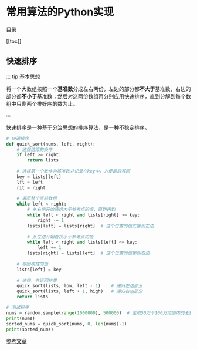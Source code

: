 # 常用算法的Python实现

目录

[[toc]]

## 快速排序

::: tip 基本思想

将一个大数组按照一个**基准数**分成左右两份，左边的部分都**不大于**基准数，右边的部分都**不小于**基准数；然后对这两份数组再分别应用快速排序，直到分解到每个数组中只剩两个排好序的数为止。

:::

快速排序是一种基于分治思想的排序算法，是一种不稳定排序。

```python
# 快速排序
def quick_sort(nums, left, right):
    # 递归结束的条件
    if left >= right:
        return lists
 
    # 选择第一个数作为基准数并记录在key中，方便最后写回
    key = lists[left]
    lft = left  
    rit = right
 
    # 遍历整个当前数组
    while left < right:
        # 从右侧开始筛选大于参考点的值，直到遇到
        while left < right and lists[right] >= key:
            right -= 1
        lists[left] = lists[right]  # 这个位置的值先挪到左边
 
        # 从左边开始查找小于参考点的值
        while left < right and lists[left] <= key:
            left += 1
        lists[right] = lists[left]  # 这个位置的值挪到右边
 
    # 写回改成的值
    lists[left] = key
 
    # 递归，并返回结果
    quick_sort(lists, low, left - 1)    # 递归左边部分
    quick_sort(lists, left + 1, high)   # 递归右边部分
    return lists

# 测试程序
nums = random.sample(range(1000000), 500000)  # 生成50万个100万范围内的无重复的随机数
print(nums)
sorted_nums = quick_sort(nums, 0, len(nums)-1)
print(sorted_nums)
```

[参考文章](http://yshblog.com/blog/170)